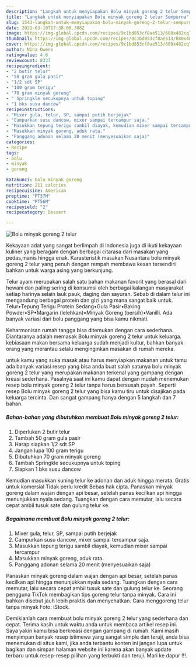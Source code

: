 ```yaml
---
description: "Langkah untuk menyiapakan Bolu minyak goreng 2 telur Sempurna"
title: "Langkah untuk menyiapakan Bolu minyak goreng 2 telur Sempurna"
slug: 1543-langkah-untuk-menyiapakan-bolu-minyak-goreng-2-telur-sempurna
date: 2021-03-10T17:38:00.388Z
image: https://img-global.cpcdn.com/recipes/9c1bd853cf8ae513/680x482cq70/bolu-minyak-goreng-2-telur-foto-resep-utama.jpg
thumbnail: https://img-global.cpcdn.com/recipes/9c1bd853cf8ae513/680x482cq70/bolu-minyak-goreng-2-telur-foto-resep-utama.jpg
cover: https://img-global.cpcdn.com/recipes/9c1bd853cf8ae513/680x482cq70/bolu-minyak-goreng-2-telur-foto-resep-utama.jpg
author: Nina Owens
ratingvalue: 4.6
reviewcount: 8337
recipeingredient:
- "2 butir telur"
- "50 gram gula pasir"
- "1/2 sdt SP"
- "100 gram terigu"
- "70 gram minyak goreng"
- " Springkle secukupnya untuk toping"
- "1 bks susu dancow"
recipeinstructions:
- "Mixer gula, telur, SP, sampai putih berjejak"
- "Campurkan susu dancow, mixer sampai tercampur saja."
- "Masukkan tepung terigu sambil diayak, kemudian mixer sampai tercampur"
- "Masukkan minyak goreng, aduk rata."
- "Panggang adonan selama 20 menit (menyesuaikan saja)"
categories:
- Recipe
tags:
- bolu
- minyak
- goreng

katakunci: bolu minyak goreng 
nutrition: 211 calories
recipecuisine: American
preptime: "PT37M"
cooktime: "PT56M"
recipeyield: "2"
recipecategory: Dessert

---
```



![Bolu minyak goreng 2 telur](https://img-global.cpcdn.com/recipes/9c1bd853cf8ae513/680x482cq70/bolu-minyak-goreng-2-telur-foto-resep-utama.jpg)

Kekayaan adat yang sangat berlimpah di Indonesia juga di ikuti kekayaan kuliner yang beragam dengan berbagai citarasa dari masakan yang pedas,manis hingga enak. Karasteristik masakan Nusantara bolu minyak goreng 2 telur yang penuh dengan rempah membawa kesan tersendiri bahkan untuk warga asing yang berkunjung.


Telur ayam merupakan salah satu bahan makanan favorit yang berasal dari hewani dan paling sering di konsumsi oleh berbagai kalangan masyarakat setiap harinya selain lauk pauk, daging dan sayuran. Sebab di dalam telur ini mengandung berbagai protein dan gizi yang mana sangat baik untuk. Telur•Tepung Terigu Protein Sedang•Gula Pasir•Baking Powder•SP•Margarin (lelehkan)•Minyak Goreng (bersih)•Vanilli. Ada banyak variasi dari bolu panggang yang bisa kamu nikmati.

Keharmonisan rumah tangga bisa ditemukan dengan cara sederhana. Diantaranya adalah memasak Bolu minyak goreng 2 telur untuk keluarga. kebiasaan makan bersama keluarga sudah menjadi kultur, bahkan banyak orang yang merantau selalu menginginkan masakan di rumah mereka.

untuk kamu yang suka masak atau harus menyiapkan makanan untuk tamu ada banyak variasi resep yang bisa anda buat salah satunya bolu minyak goreng 2 telur yang merupakan makanan terkenal yang gampang dengan kreasi sederhana. Pasalnya saat ini kamu dapat dengan mudah menemukan resep bolu minyak goreng 2 telur tanpa harus bersusah payah.
Seperti resep Bolu minyak goreng 2 telur yang bisa kamu tiru untuk disajikan pada keluarga tercinta. Dan sangat gampang hanya dengan 5 langkah dan 7 bahan.


<!--inarticleads1-->

##### Bahan-bahan yang dibutuhkan membuat Bolu minyak goreng 2 telur:

1. Diperlukan 2 butir telur
1. Tambah 50 gram gula pasir
1. Harap siapkan 1/2 sdt SP
1. Jangan lupa 100 gram terigu
1. Dibutuhkan 70 gram minyak goreng
1. Tambah  Springkle secukupnya untuk toping
1. Siapkan 1 bks susu dancow


Kemudian masukkan kuning telur ke adonan dan aduk hingga merata. Gratis untuk komersial Tidak perlu kredit Bebas hak cipta. Panaskan minyak goreng dalam wajan dengan api besar, setelah panas kecilkan api hingga menunjukkan nyala sedang. Tuangkan dengan cara memutar, lalu secara cepat ambil tusuk sate dan gulung telur ke. 

<!--inarticleads2-->

##### Bagaimana membuat  Bolu minyak goreng 2 telur:

1. Mixer gula, telur, SP, sampai putih berjejak
1. Campurkan susu dancow, mixer sampai tercampur saja.
1. Masukkan tepung terigu sambil diayak, kemudian mixer sampai tercampur
1. Masukkan minyak goreng, aduk rata.
1. Panggang adonan selama 20 menit (menyesuaikan saja)


Panaskan minyak goreng dalam wajan dengan api besar, setelah panas kecilkan api hingga menunjukkan nyala sedang. Tuangkan dengan cara memutar, lalu secara cepat ambil tusuk sate dan gulung telur ke. Seorang pengguna TikTok membagikan tips goreng telur tanpa minyak. Cara ini bahkan disebut jauh lebih praktis dan menyehatkan. Cara menggoreng telur tanpa minyak Foto: iStock. 

Demikianlah cara membuat bolu minyak goreng 2 telur yang sederhana dan cepat. Terima kasih untuk waktu anda untuk membaca artikel resep ini. Saya yakin kamu bisa berkreasi dengan gampang di rumah. Kami masih menyimpan banyak resep istimewa yang sangat simple dan teruji, anda bisa menemukan di situs kami, jika anda terbantu konten ini jangan lupa untuk bagikan dan simpan halaman website ini karena akan banyak update terbaru untuk resep-resep pilihan yang terbukti dan teruji. Mari ke dapur !!!. 
